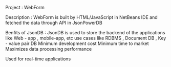 Project : WebForm 

Description : WebForm is built by  HTML/JavaScript in NetBeans IDE  and fetched the data through API in JsonPowerDB 

Benfits of JsonDB : 
JsonDB is used to store the backend of the applications like Web - app , mobile-app, etc 
use cases like RDBMS , Document DB , Key - value pair DB
Minimum development cost 
Minimum time to market 
Maximizes  data processing performance 


Used for real-time applications


 
